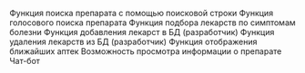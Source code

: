 Функция поиска препарата с помощью поисковой строки
Функция голосового поиска препарата
Функция подбора лекарств по симптомам болезни
Функция добавления лекарст в БД (разработчик)
Функция удаления лекарств из БД (разработчик)
Функция отображения ближайших аптек
Возможность просмотра информации о препарате
Чат-бот
